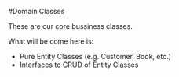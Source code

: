 #Domain Classes

These are our core bussiness classes.

What will be come here is:

- Pure Entity Classes (e.g. Customer, Book, etc.)
- Interfaces to CRUD of Entity Classes






